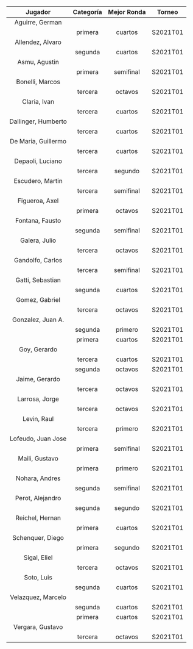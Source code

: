 |       Jugador       |  Categoría  |  Mejor Ronda  |  Torneo  |
|:-------------------:|:-----------:|:-------------:|:--------:|
|   Aguirre, German   |             |               |          |
|                     |   primera   |    cuartos    | S2021T01 |
|  Allendez, Alvaro   |             |               |          |
|                     |   segunda   |    cuartos    | S2021T01 |
|    Asmu, Agustin    |             |               |          |
|                     |   primera   |   semifinal   | S2021T01 |
|   Bonelli, Marcos   |             |               |          |
|                     |   tercera   |    octavos    | S2021T01 |
|    Claria, Ivan     |             |               |          |
|                     |   tercera   |    cuartos    | S2021T01 |
| Dallinger, Humberto |             |               |          |
|                     |   tercera   |    cuartos    | S2021T01 |
| De Maria, Guillermo |             |               |          |
|                     |   tercera   |    cuartos    | S2021T01 |
|  Depaoli, Luciano   |             |               |          |
|                     |   tercera   |    segundo    | S2021T01 |
|  Escudero, Martin   |             |               |          |
|                     |   tercera   |   semifinal   | S2021T01 |
|   Figueroa, Axel    |             |               |          |
|                     |   primera   |    octavos    | S2021T01 |
|   Fontana, Fausto   |             |               |          |
|                     |   segunda   |   semifinal   | S2021T01 |
|    Galera, Julio    |             |               |          |
|                     |   tercera   |    octavos    | S2021T01 |
|  Gandolfo, Carlos   |             |               |          |
|                     |   tercera   |   semifinal   | S2021T01 |
|  Gatti, Sebastian   |             |               |          |
|                     |   segunda   |    cuartos    | S2021T01 |
|   Gomez, Gabriel    |             |               |          |
|                     |   tercera   |    octavos    | S2021T01 |
|  Gonzalez, Juan A.  |             |               |          |
|                     |   segunda   |    primero    | S2021T01 |
|                     |   primera   |    cuartos    | S2021T01 |
|    Goy, Gerardo     |             |               |          |
|                     |   tercera   |    cuartos    | S2021T01 |
|                     |   segunda   |    octavos    | S2021T01 |
|   Jaime, Gerardo    |             |               |          |
|                     |   tercera   |    octavos    | S2021T01 |
|   Larrosa, Jorge    |             |               |          |
|                     |   tercera   |    octavos    | S2021T01 |
|     Levin, Raul     |             |               |          |
|                     |   tercera   |    primero    | S2021T01 |
| Lofeudo, Juan Jose  |             |               |          |
|                     |   primera   |   semifinal   | S2021T01 |
|   Maili, Gustavo    |             |               |          |
|                     |   primera   |    primero    | S2021T01 |
|   Nohara, Andres    |             |               |          |
|                     |   segunda   |   semifinal   | S2021T01 |
|  Perot, Alejandro   |             |               |          |
|                     |   segunda   |    segundo    | S2021T01 |
|   Reichel, Hernan   |             |               |          |
|                     |   primera   |    cuartos    | S2021T01 |
|  Schenquer, Diego   |             |               |          |
|                     |   primera   |    segundo    | S2021T01 |
|    Sigal, Eliel     |             |               |          |
|                     |   tercera   |    octavos    | S2021T01 |
|     Soto, Luis      |             |               |          |
|                     |   segunda   |    cuartos    | S2021T01 |
| Velazquez, Marcelo  |             |               |          |
|                     |   segunda   |    cuartos    | S2021T01 |
|                     |   primera   |    cuartos    | S2021T01 |
|  Vergara, Gustavo   |             |               |          |
|                     |   tercera   |    octavos    | S2021T01 |